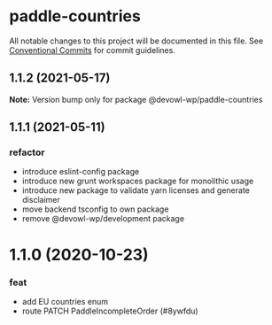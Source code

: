 # paddle-countries

All notable changes to this project will be documented in this file.
See [Conventional Commits](https://conventionalcommits.org) for commit guidelines.

## 1.1.2 (2021-05-17)

**Note:** Version bump only for package @devowl-wp/paddle-countries





## 1.1.1 (2021-05-11)


### refactor

* introduce eslint-config package
* introduce new grunt workspaces package for monolithic usage
* introduce new package to validate yarn licenses and generate disclaimer
* move backend tsconfig to own package
* remove @devowl-wp/development package





# 1.1.0 (2020-10-23)


### feat

* add EU countries enum
* route PATCH PaddleIncompleteOrder (#8ywfdu)
